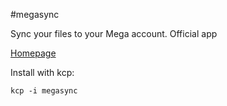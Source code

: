 #megasync

Sync your files to your Mega account. Official app

[Homepage](https://mega.nz/)

Install with kcp:

```
kcp -i megasync
```
